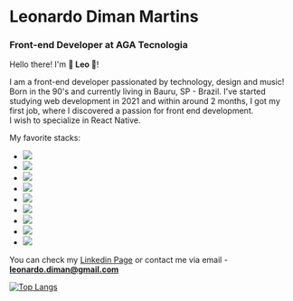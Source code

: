 <h1>Leonardo Diman Martins</h1> 
<h3>Front-end Developer at <strong>AGA Tecnologia</strong></h3>

Hello there! I'm <strong>:space_invader: Leo :space_invader:</strong>!

I am a front-end developer passionated by technology, design and music! Born in the 90's and currently living in Bauru, SP - Brazil. I've started studying web development in 2021 and within around 2 months, I got my first job, where I discovered a passion for front end development. 
<br>
I wish to specialize in React Native.

My favorite stacks:

* <img src="https://img.shields.io/badge/React.js-61DAFB?logo=react&logoColor=white&style=flat" />
* <img src="https://img.shields.io/badge/Vue.js-4FC08D?logo=vue.js&logoColor=white&style=flat" />
* <img src="https://img.shields.io/badge/Node.js-339933?logo=node.js&logoColor=white&style=flat" />
* <img src="https://img.shields.io/badge/TailwindCSS-06B6D4?logo=tailwindcss&logoColor=white&style=flat" />
* <img src="https://img.shields.io/badge/BootstrapCSS-7952B3?logo=bootstrap&logoColor=white&style=flat" />
* <img src="https://img.shields.io/badge/JavaScript-F7DF1E?logo=javascript&logoColor=white&style=flat" />
* <img src="https://img.shields.io/badge/MySQL-4479A1?logo=mysql&logoColor=white&style=flat" />
* <img src="https://img.shields.io/badge/Laravel-FF2D20?logo=laravel&logoColor=white&style=flat" />
* <img src="https://img.shields.io/badge/React Native-61DAFB?logo=react&logoColor=white&style=flat" />


You can check my <a href="https://www.linkedin.com/in/leonardodiman/" target="_blank">Linkedin Page</a> or contact me via email - <strong>leonardo.diman@gmail.com</strong>

[![Top Langs](https://github-readme-stats.vercel.app/api/top-langs/?username=leodiman182)](https://github.com/anuraghazra/github-readme-stats)
